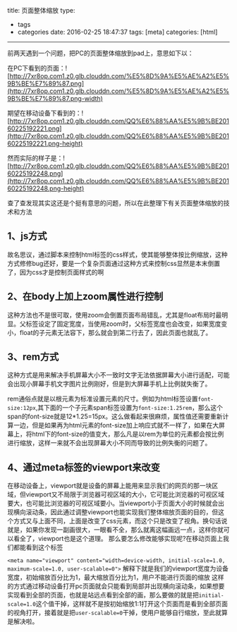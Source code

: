 title: 页面整体缩放
type:
  - tags
  - categories
date: 2016-02-25 18:47:37
tags: [meta]
categories: [html]
---
前两天遇到一个问题，把PC的页面整体缩放到pad上，意思如下以：

在PC下看到的页面：![http://7xr8op.com1.z0.glb.clouddn.com/%E5%8D%9A%E5%AE%A2%E5%9B%BE%E7%89%87.png](http://7xr8op.com1.z0.glb.clouddn.com/%E5%8D%9A%E5%AE%A2%E5%9B%BE%E7%89%87.png-width)

期望在移动设备下看到的：![http://7xr8op.com1.z0.glb.clouddn.com/QQ%E6%88%AA%E5%9B%BE20160225192221.png](http://7xr8op.com1.z0.glb.clouddn.com/QQ%E6%88%AA%E5%9B%BE20160225192221.png-height)

然而实际的样子是：![http://7xr8op.com1.z0.glb.clouddn.com/QQ%E6%88%AA%E5%9B%BE20160225192248.png](http://7xr8op.com1.z0.glb.clouddn.com/QQ%E6%88%AA%E5%9B%BE20160225192248.png-height)


查了查发现其实这还是个挺有意思的问题，所以在此整理下有关页面整体缩放的技术和方法
## 1、js方式
故名思议，通过脚本来控制html标签的css样式，使其能够整体按比例缩放，这种方式修修bug还好，要是一个复杂页面通过这种方式来控制css显然是本末倒置了，因为css才是控制页面样式的啊
## 2、在body上加上zoom属性进行控制
这种方法也不是很可取，使用zoom会倒置页面布局错乱，尤其是float布局时最明显。父标签设定了固定宽度，当使用zoom时，父标签宽度也会改变，如果宽度变小，float的子元素无法容下，那么就会到第二行去了，因此页面也就乱了。
## 3、rem方式
这种方式是用来解决手机屏幕大小不一致时文字无法依据屏幕大小进行适配，可能会出现小屏幕手机文字图片比例刚好，但是到大屏幕手机上比例就失衡了。

rem通俗点就是以根元素为标准设置元素的尺寸。例如为html标签设置`font-size:12px`,其下面的一个子元素span标签设置为`font-size:1.25rem`，那么这个span的font-size就是12*1.25=15px。这么做看起来很麻烦，属性值还需要重新计算一边，但是如果再为html元素的font-size加上响应式就不一样了，如果在大屏幕上，将html下的font-size的值变大，那么凡是以rem为单位的元素都会按比例进行缩放，这样一来就不会出现屏幕大小不同而导致的比例失衡的问题了。
## 4、通过meta标签的viewport来改变
在移动设备上，viewport就是设备的屏幕上能用来显示我们的网页的那一块区域，但viewport又不局限于浏览器可视区域的大小，它可能比浏览器的可视区域要大，也可能比浏览器的可视区域要小。当viewport小于页面大小的时候就会出现横向滚动条，因此通过调整viewport也能实现我们整体缩放页面的目的，但这个方式又与上面不同，上面是改变了css元素，而这个只是改变了视角。换句话说就是，如果你发现一副画很大，一眼看不全，那么就离这幅画远一点，这样你就可以看全了，viewport也是这个道理。
那么要怎么修改能够实现呢?在移动页面上我们都能看到这个标签

`<meta name="viewport" content="width=device-width, initial-scale=1.0, maximum-scale=1.0, user-scalable=0">`
解释下就是我们的viewport宽度为设备宽度，初始缩放百分比为1，最大缩放百分比为1，用户不能进行页面的缩放
这样的方式通过移动设备打开pc页面就会只能看到局部并出现横向滚动条，如果想要实现看到全部的页面，也就是站远点看到全部的画，那么要做的就是把`initial-scale=1.0`这个值干掉，这样就不是按初始缩放1:1打开这个页面而是看到全部页面的视角打开，接着就是把`user-scalable=0`干掉，使用户能够自行缩放，至此就算是解决啦。